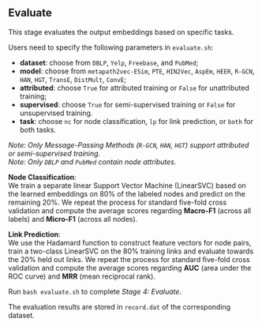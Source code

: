 ## Evaluate

This stage evaluates the output embeddings based on specific tasks.

Users need to specify the following parameters in ```evaluate.sh```:
- **dataset**: choose from ```DBLP```, ```Yelp```, ```Freebase```, and ```PubMed```;
- **model**: choose from ```metapath2vec-ESim```, ```PTE```, ```HIN2Vec```, ```AspEm```, ```HEER```, ```R-GCN```, ```HAN```, ```HGT```, ```TransE```, ```DistMult```, ```ConvE```;
- **attributed**: choose ```True``` for attributed training or ```False``` for unattributed training;
- **supervised**: choose ```True``` for semi-supervised training or ```False``` for unsupervised training.
- **task**: choose ```nc``` for node classification, ```lp``` for link prediction, or ```both``` for both tasks.

*Note: Only Message-Passing Methods (```R-GCN```, ```HAN```, ```HGT```) support attributed or semi-supervised training.* <br /> 
*Note: Only ```DBLP``` and ```PubMed``` contain node attributes.*

**Node Classification**: <br /> 
We train a separate linear Support Vector Machine (LinearSVC) based on the learned embeddings on 80% of the labeled nodes and predict on the remaining 20%. We repeat the process for standard five-fold cross validation and compute the average scores regarding **Macro-F1** (across all labels) and **Micro-F1** (across all nodes).

**Link Prediction**: <br /> 
We use the Hadamard function to construct feature vectors for node pairs, train a two-class LinearSVC on the 80% training links and evaluate towards the 20% held out links. We repeat the process for standard five-fold cross validation and compute the average scores regarding **AUC** (area under the ROC curve) and **MRR** (mean reciprocal rank).

Run ```bash evaluate.sh``` to complete *Stage 4: Evaluate*.

The evaluation results are stored in ```record.dat``` of the corresponding dataset. 